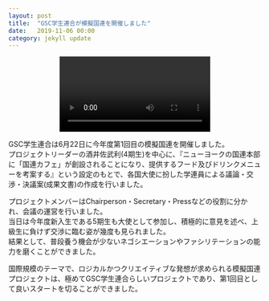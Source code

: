 ```yaml
---
layout: post
title:  "GSC学生連合が模擬国連を開催しました"
date:   2019-11-06 00:00
category: jekyll update
---
```


<div align="center">
<video class="article-image" src="http://www.gsc.aoyama.ac.jp/assets/images/news/20191106_gakuren.mp4" controls>
    <p>動画を再生するにはvideoタグをサポートしたブラウザが必要です。</p>
</video>
</div>

GSC学生連合は6月22日に今年度第1回目の模擬国連を開催しました。  
プロジェクトリーダーの酒井佐武利(4期生)を中心に、『ニューヨークの国連本部に「国連カフェ」が創設されることになり、提供するフード及びドリンクメニューを考案する』という設定のもとで、各国大使に扮した学連員による議論・交渉・決議案(成果文書)の作成を行いました。

プロジェクトメンバーはChairperson・Secretary・Pressなどの役割に分かれ、会議の運営を行いました。  
当日は今年度新入生である5期生も大使として参加し、積極的に意見を述べ、上級生に負けず交渉に臨む姿が幾度も見られました。  
結果として、普段養う機会が少ないネゴシエーションやファシリテーションの能力を磨くことができました。

国際規模のテーマで、ロジカルかつクリエイティブな発想が求められる模擬国連プロジェクトは、極めてGSC学生連合らしいプロジェクトであり、第1回目として良いスタートを切ることができました。 


[jekyll-docs]: https://jekyllrb.com/docs/home
[jekyll-gh]:   https://github.com/jekyll/jekyll
[jekyll-talk]: https://talk.jekyllrb.com/
